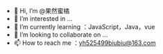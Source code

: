 - 👋 Hi, I’m @果然蜜橘
- 👀 I’m interested in ...
- 🌱 I’m currently learning ：JavaScript，Java，vue
- 💞️ I’m looking to collaborate on ...
- 📫 How to reach me ：yh525499biubiu@163.com

<!---
guoranmiju/guoranmiju is a ✨ special ✨ repository because its `README.md` (this file) appears on your GitHub profile.
You can click the Preview link to take a look at your changes.
--->
